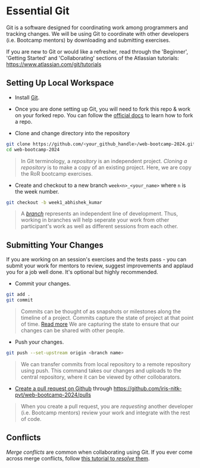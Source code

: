 # Essential Git

Git is a software designed for coordinating work among programmers and
tracking changes. We will be using Git to coordinate with other
developers (i.e. Bootcamp mentors) by downloading and submitting
exercises.

If you are new to Git or would like a refresher, read through the
'Beginner', 'Getting Started' and 'Collaborating' sections of the
Atlassian tutorials: https://www.atlassian.com/git/tutorials

## Setting Up Local Workspace

- Install [Git](https://git-scm.com/book/en/v2/Getting-Started-Installing-Git).
- Once you are done setting up Git, you will need to fork this repo & work on your forked repo. You can follow the [official docs](https://docs.github.com/en/free-pro-team@latest/github/getting-started-with-github/fork-a-repo) to learn how to fork a repo.

- Clone and change directory into the repository

```bash
git clone https://github.com/<your_github_handle>/web-bootcamp-2024.git
cd web-bootcamp-2024
```

> In Git terminology, a _repository_ is an independent project. _Cloning
> a repository_ is to make a copy of an existing project. Here, we are
> copy the RoR bootcamp exercises.
- Create and checkout to a new branch `week<n>_<your_name>` where
  `n` is the week number.

```bash
git checkout -b week1_abhishek_kumar
```

> A [_branch_](https://www.atlassian.com/git/tutorials/using-branches) represents an independent line of development. Thus,
> working in branches will help seperate your work from other
> participant's work as well as different sessions from each other.
## Submitting Your Changes

If you are working on an session's exercises and the tests pass - you
can submit your work for mentors to review, suggest improvements and
applaud you for a job well done. It's optional but highly recommended.

- Commit your changes.

```bash
git add .
git commit
```

> Commits can be thought of as snapshots or milestones along the
> timeline of a project. Commits capture the state of project at that
> point of time. [Read more](https://www.atlassian.com/git/tutorials/saving-changes/git-commit)
> We are capturing the state to ensure that our changes can be shared with
> other people.
- Push your changes.

```bash
git push --set-upstream origin <branch name>
```

> We can transfer commits from local repository to a remote repository
> using push. This command takes our changes and uploads to the central
> repository, where it can be viewed by other collobarators.
- [Create a pull request on Github](https://opensource.com/article/19/7/create-pull-request-github) 
through https://github.com/iris-nitk-pvt/web-bootcamp-2024/pulls

> When you create a pull request, you are _requesting_ another developer
> (i.e. Bootcamp mentors) review your work and integrate with the rest
> of code.
## Conflicts

_Merge conflicts_ are common when collaborating using Git. If you ever come across merge conflicts, follow [this tutorial to _resolve_ them](https://www.atlassian.com/git/tutorials/using-branches/merge-conflicts).